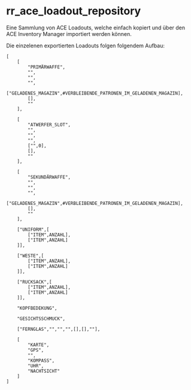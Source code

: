 # rr_ace_loadout_repository
Eine Sammlung von ACE Loadouts, welche einfach kopiert und über den ACE Inventory Manager importiert werden können.

Die einzelenen exportierten Loadouts folgen folgendem Aufbau:

```
[
	[
		"PRIMÄRWAFFE",
		"",
		"",
		"",
		["GELADENES_MAGAZIN",#VERBLEIBENDE_PATRONEN_IM_GELADENEN_MAGAZIN],
		[],
		""
	],

	[
		"ATWERFER_SLOT",
		"",
		"",
		"",
		["",0],
		[],
		""
	],

	[
		"SEKUNDÄRWAFFE",
		"",
		"",
		"",
		["GELADENES_MAGAZIN",#VERBLEIBENDE_PATRONEN_IM_GELADENEN_MAGAZIN],
		[],
		""
	],

	["UNIFORM",[
		["ITEM",ANZAHL],
		["ITEM",ANZAHL]
	]],

	["WESTE",[
		["ITEM",ANZAHL],
		["ITEM",ANZAHL]
	]],

	["RUCKSACK",[
		["ITEM",ANZAHL],
		["ITEM",ANZAHL]
	]],

	"KOPFBEDEKUNG",
	
	"GESICHTSSCHMUCK",
	
	["FERNGLAS","","","",[],[],""],

	[
		"KARTE",
		"GPS",
		"",
		"KOMPASS",
		"UHR",
		"NACHTSICHT"
	]
]
```
